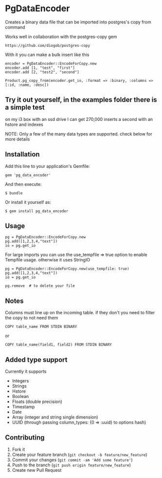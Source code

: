 # PgDataEncoder

Creates a binary data file that can be imported into postgres's copy from command

Works well in collaboration with the postgres-copy gem

    https://github.com/diogob/postgres-copy

With it you can make a bulk insert like this

    encoder = PgDataEncoder::EncodeForCopy.new
    encoder.add [1, "test", "first"]
    encoder.add [2, "test2", "second"]

    Product.pg_copy_from(encoder.get_io, :format => :binary, :columns => [:id, :name, :desc])

## Try it out yourself,   in the examples folder there is a simple test

on my i3 box with an ssd drive I can get 270,000 inserts a second with an hstore and indexes

NOTE: Only a few of the many data types are supported.  check below for more details

## Installation

Add this line to your application's Gemfile:

    gem 'pg_data_encoder'

And then execute:

    $ bundle

Or install it yourself as:

    $ gem install pg_data_encoder

## Usage

    pg = PgDataEncoder::EncodeForCopy.new
    pg.add([1,2,3,4,"text"])
    io = pg.get_io

For large imports you can use the use_tempfile => true option to enable Tempfile usage.   otherwise it uses StringIO

    pg = PgDataEncoder::EncodeForCopy.new(use_tempfile: true)
    pg.add([1,2,3,4,"text"])
    io = pg.get_io

    pg.remove  # to delete your file

## Notes


Columns must line up on the incoming table.   if they don't you need to filter the copy to not need them

    COPY table_name FROM STDIN BINARY

or

    COPY table_name(field1, field2) FROM STDIN BINARY



## Added type support

  Currently it supports 

  * Integers
  * Strings
  * Hstore
  * Boolean
  * Floats (double precision)
  * Timestamp
  * Date
  * Array (integer and string single dimension)
  * UUID (through passing column_types: {0 => :uuid} to options hash)

## Contributing



1. Fork it
2. Create your feature branch (`git checkout -b feature/new_feature`)
3. Commit your changes (`git commit -am 'Add some feature'`)
4. Push to the branch (`git push origin feature/new_feature`)
5. Create new Pull Request

